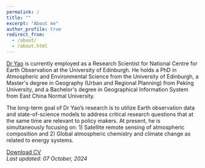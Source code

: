 ```yaml
---
permalink: /
title: ""
excerpt: "About me"
author_profile: true
redirect_from: 
  - /about/
  - /about.html
---
```


[Dr Yao](https://www.ed.ac.uk/geosciences/people/profile/?person=17187) is currently employed as a Research Scientist for National Centre for Earth Observation at the University of Edinburgh. He holds a PhD in Atmospheric and Environmental Science from the University of Edinburgh, a Master's degree in Geography (Urban and Regional Planning) from Peking University, and a Bachelor's degree in Geographical Information System from East China Normal University.

The long-term goal of Dr Yao’s research is to utilize Earth observation data and state-of-science models to address critical research questions that at the same time are relevant to policy makers. At present, he is simultaneously focusing on: 1) Satellite remote sensing of atmospheric composition and 2) Global atmospheric chemistry and climate change as related to energy systems.

[Download CV](https://feiyao-edinburgh.github.io/files/fyao_curriculum_vitae.pdf)<br/>
<i>Last updated: 07 October, 2024</i>
